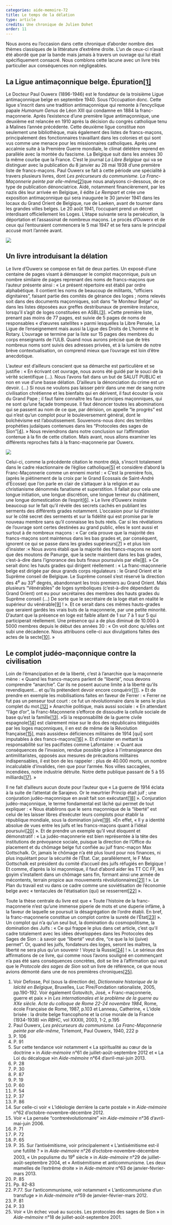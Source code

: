 ```yaml
---
categories: aide-memoire-72
title: Le temps de la délation
type: article
credits: Une chronique de Julien Dohet
order: 11
---
```

Nous avons eu l’occasion dans cette chronique d’aborder nombre des thèmes classiques de la littérature d’extrême droite. L’un de ceux-ci n’avait été abordé que par la bande mais jamais à travers un ouvrage qui lui était spécifiquement consacré. Nous comblons cette lacune avec un livre très particulier aux conséquences non négligeables.

## La Ligue antimaçonnique belge. Épuration[[1]](#footnote-1)

Le Docteur Paul Ouwerx (1896-1946) est le fondateur de la troisième Ligue antimaçonnique belge en septembre 1940. Sous l’Occupation donc. Cette ligue s’inscrit dans une tradition antimaçonnique qui remonte à l’encyclique papale _Humanum Genus_ de Léon XIII qui condamne en 1884 la franc-maçonnerie. Après l’existence d’une première ligue antimaçonnique, une deuxième est relancée en 1910 après la décision du congrès catholique tenu à Malines l’année précédente. Cette deuxième ligue constitue non seulement une bibliothèque, mais également des listes de francs-maçons, principalement des fonctionnaires travaillant dans les colonies et qui sont vus comme une menace pour les missionnaires catholiques. Après une accalmie suite à la Première Guerre mondiale, le climat délétère reprend en parallèle avec la montée du fascisme. La Belgique suit dans les années 30 la même courbe que la France. C’est le journal _La Libre Belgique_ qui va se distinguer avec la publication du 8 janvier au 28 mai 1938 d’une première liste de francs-maçons. Paul Ouwerx se fait à cette période une spécialité à travers plusieurs livres, dont _Les précurseurs du communisme. La Franc-Maçonnerie peinte par elle-même_[[2]](#footnote-2)que nous analysons ci-dessous, de ce type de publication dénonciatrice. Aidé, notamment financièrement, par les nazis dès leur arrivée en Belgique, il édite _Le Rempart_ et crée une exposition antimaçonnique qui sera inaugurée le 30 janvier 1941 dans les locaux du Grand Orient de Belgique, rue de Laeken, avant de tourner dans les grandes villes belges. Le 20 août 1941, l’occupant prend un décret interdisant officiellement les Loges. L’étape suivante sera la persécution, la déportation et l’assassinat de nombreux maçons. Le procès d’Ouwerx et de ceux qui l’entouraient commencera le 5 mai 1947 et se fera sans le principal accusé mort l’année avant.

![](/assets/uploads/am72_p.11_dohet1.jpeg)

## Un livre introduisant la délation

Le livre d’Ouwerx se compose en fait de deux parties. Un exposé d’une centaine de pages visant à démasquer le complot maçonnique, puis un nombre similaire de pages reprenant des noms de francs-maçons que l’auteur présente ainsi : « Le présent répertoire est établi par ordre alphabétique. Il contient les noms de beaucoup de militants, “officiers dignitaires”, faisant partie des comités de gérance des loges ; noms relevés soit dans des documents maçonniques, soit dans “le Moniteur Belge” ou dans les listes déposées aux greffes destribunaux de première instance, lorsqu’il s’agit de loges constituées en ASBL[[3]](#footnote-3). »Cette première liste, prenant pas moins de 77 pages, est suivie de 5 pages de noms de responsables « d’œuvres satellites » parmi lesquelles la Libre Pensée, La Ligue de l’enseignement mais aussi la Ligue des Droits de L’homme et le Rotary. L’ouvrage se termine par la liste sur 15 pages des membres du corps enseignants de l’ULB. Quand nous aurons précisé que de très nombreux noms sont suivis des adresses privées, et à la lumière de notre brève contextualisation, on comprend mieux que l’ouvrage est loin d’être anecdotique.

L’auteur est d’ailleurs conscient que sa démarche est particulière et se justifie : « En écrivant cet ouvrage, nous avons été guidé par le souci de la vérité scientifique (…). Nous l’avons fait dans un but de SALUT PUBLIC et non en vue d’une basse délation. D’ailleurs la dénonciation du crime est un devoir. (…) Si nous ne voulons pas laisser périr dans une mer de sang notre civilisation chrétienne et les bienfaits qui en dérivent, il faut écouter la voix du Grand Pape ; il faut faire connaître les faux principes maçonniques, qui ne sont qu’une façade trompeuse. Il faut dénoncer toutes les abominations qui se passent au nom de ce que, par dérision, on appelle “le progrès” est qui n’est qu’un complot pour le bouleversement général, dont le bolchévisme est l’aboutissement. Souvenons-nous donc des terribles prophéties judaïques contenues dans les “Protocoles des sages de Sion”[[4]](#footnote-4). » Nous reviendrons dans notre conclusion sur l’affirmation contenue à la fin de cette citation. Mais avant, nous allons examiner les différents reproches faits à la franc-maçonnerie par Ouwerx.

![](/assets/uploads/am72_p.11_dohet2.jpeg)

Celui-ci, comme la précédente citation le montre déjà, s’inscrit totalement dans le cadre réactionnaire de l’église catholique[[5]](#footnote-5) et considère d’abord la Franc-Maçonnerie comme un ennemi mortel : « C’est la première fois, (après le piétinement de la croix par le Grand Ecossais de Saint-André d’Ecosse) que l’on parle en clair de s’attaquer à la religion et au christianisme dénommés fanatisme et superstition. Il fallait pour cela une longue initiation, une longue discrétion, une longue terreur du châtiment, une longue domestication de l’esprit[[6]](#footnote-6). » Le livre d’Ouwerx insiste beaucoup sur le fait qu’il révèle des secrets cachés en publiant les serments des différents grades notamment. L’occasion pour lui d’insister sur le côté secret des serments et sur la fidélité qui est promise par le nouveau membre sans qu’il connaisse les buts réels. Car si les révélations de l’ouvrage sont certes destinées au grand public, elles le sont aussi et surtout à de nombreux maçons : « Car cela prouve que la majorité des francs-maçons sont maintenus dans les bas grades et, par conséquent, ignorent ce qui se passe dans les grades supérieurs[[7]](#footnote-7) » et plus loin d’insister :« Nous avons établi que la majorité des francs-maçons ne sont que des moutons de Panurge, que la secte maintient dans les bas grades, c’est-à-dire dans l’ignorance des buts finaux poursuivis par elle[[8]](#footnote-8). » Ce serait donc les hauts grades qui dirigent réellement : « La franc-maçonnerie belge est dirigée par deux grands corps régulateurs : le Grand Orient et le Suprême conseil de Belgique. Le Suprême conseil s’est réservé la direction des 4<sup>e</sup> au 33<sup>e</sup> degrés, abandonnant les trois premiers au Grand Orient. Mais plusieurs “Vénérables” de loges symboliques (c’est-à-dire dépendant du Grand Orient) ont eu pour secrétaires des membres des hauts grades du Suprême conseil (…) De sorte que le secrétaire de la loge était en réalité le supérieur du vénérable[[9]](#footnote-9) ! ». Et ce serait dans ces mêmes hauts-grades que seraient gardés les vrais buts de la maçonnerie, par une petite minorité. D’autant que la présence en loge est faible allant de 1 sur 7 à 1 sur 5 qui participerait réellement. Une présence qui a de plus diminué de 10.000 à 5000 membres depuis le début des années 30 : « On voit donc qu’elles ont subi une décadence. Nous attribuons celle-ci aux divulgations faites des actes de la secte[[10]](#footnote-10). »

## Le complot judéo-maçonnique contre la civilisation

Loin de l’émancipation et de la liberté, c’est à l’anarchie que la maçonnerie mène : « Quand les francs-maçons parlent de “liberté”, nous devons comprendre “anarchie”. Car ils ne posent aucune limite à la liberté qu’ils revendiquent… et qu’ils prétendent devoir encore conquérir[[11]](#footnote-11). » Et de prendre en exemple les mobilisations faites en faveur de Ferrer : « Ferrer ne fut pas un penseur tout court : ce fut un révolutionnaire dans le sens le plus complet du mot.[[12]](#footnote-12) » Anarchie politique, mais aussi sociale : « En attendant “l’âge d’or”, la Franc-Maçonnerie s’efforce de dissoudre la cellule sociale de base qu’est la famille[[13]](#footnote-13). »Si la responsabilité de la guerre civile espagnole[[14]](#footnote-14) est clairement mise sur le dos des républicains téléguidés par les loges maçonniques, il en est de même de la Révolution française[[15]](#footnote-15), mais aussides« déficiences militaires de 1914 \[qui] sont imputables à des francs-maçons[[16]](#footnote-16) ». Et d’insister en mettant la responsabilité sur les pacifistes comme Lafontaine : « Quant aux conséquences de l’invasion, rendue possible grâce à l’intransigeance des antimilitaristes, opposés aux mesures de précautions militaires indispensables, il est bon de les rappeler : plus de 40.000 morts, un nombre incalculable d’invalides, rien que pour l’armée. Nos villes saccagées, incendiées, notre industrie détruite. Notre dette publique passant de 5 à 55 milliards[[17]](#footnote-17). »

Il ne fait d’ailleurs aucun doute pour l’auteur que « La guerre de 1914 éclata à la suite de l’attentat de Sarajevo. Or le meurtrier Princip était juif ; une conjuration judéo-maçonnique en avait fait son exécutant[[18]](#footnote-18) ». Conjuration judéo-maçonnique, le terme fondamental est lâché qui permet de tout expliquer : «  Nous établirons que le sens maçonnique de la “liberté” est celui de les laisser libres d’exécuter leurs complots pour établir la république mondiale, sous la domination juive[[19]](#footnote-19). »En effet, « Il y a identité absolue de vues entre les juifs et les francs-maçons quant à l’idéal poursuivi[[20]](#footnote-20) ». Et de prendre un exemple qu’il veut éloquent et démonstratif : « La judéo-maçonnerie est bien représentée à la tête des institutions de prévoyance sociale, puisque la direction de l’Office du placement et du chômage belge fut confiée au juif franc-maçon Max Gottschalk. Or, jamais le chômage n’a été plus lourd pour nos finances, ni plus inquiétant pour la sécurité de l’État. Car, parallèlement, le F Max Gottschalk est président du comité d’accueil des juifs réfugiés en Belgique ! Et comme, d’après la loi maçonnique, il faut d’abord aider les TT CC FF, les goyim s’installent dans un chômage sans fin, formant ainsi une armée de mécontents, terrain propice aux mouvements révolutionnaires[[21]](#footnote-21) ! ». Le Plan du travail est vu dans ce cadre comme une soviétisation de l’économie belge avec « tentacules de l’étatisation (qui) se resserrent[[22]](#footnote-22) ».

Toute la thèse centrale du livre est que « Toute l’histoire de la franc-maçonnerie n’est qu’une immense piperie de mots et une duperie infâme, à la faveur de laquelle se poursuit la désagrégation de l’ordre établi. En bref, la franc-maçonnerie constitue un complot contre la sureté de l’État[[23]](#footnote-23) ». Un complot qui n’a qu’un seul but, la domination du cosmopolitisme, la domination des Juifs : « Ce qui frappe le plus dans cet article, c’est qu’il cadre totalement avec les idées développées dans les Protocoles des Sages de Sion : à savoir que “liberté” veut dire, “ce que la loi (juive) permet”. Or, quand les juifs, fondateurs des loges, seront les maîtres, la liberté ne sera plus qu’un souvenir ! Voyez la Russie[[24]](#footnote-24) ! »_._ Le sérieux des affirmations de ce livre, qui comme nous l’avons souligné en commençant n’a pas été sans conséquences concrètes, doit se lire à l’affirmation qui veut que le _Protocole des sages de Sion_ soit un livre de référence, ce que nous avions démonté dans une de nos premières chroniques[[25]](#footnote-25).

1. Voir Defosse, Pol (sous la direction de), _Dictionnaire historique de la laïcité en Belgique_, Bruxelles, Luc Pire/Fondation rationaliste, 2005, pp.190-192. Voir également Gotovitch, José, « Franc-maçonnerie, guerre et paix » in _Les internationales et le problème de la guerre au XXe siècle. Acte du colloque de Rome 22-24 novembre 1984_, Rome, école Française de Rome, 1987, p.103 et Lanneau, Catherine, « L’idole brisée : la droite belge francophone et la crise morale de la France (1934-1938) »in _RBHC_, vol XXXIII, 2003, 1-2, p.195
2. Paul Ouwerx, _Les précurseurs du communisme. La Franc-Maçonnerie peinte par elle-même_, Tirlemont, Paul Ouwerx, 1940, 222 p
3. P. 106
4. P. 91
5. Sur cette tendance voir notamment « La spiritualité au cœur de la doctrine » in _Aide-mémoire_ n°61 de juillet-août-septembre 2012 et « La Loi du décalogue »in _Aide-mémoire_ n°64 d’avril-mai-juin 2013.
6. P. 28
7. P. 30
8. P. 87
9. P. 19
10. P. 60
11. P. 54
12. P. 37
13. P. 86
14. Sur celle-ci voir « L’idéologie derrière la carte postale » in _Aide-mémoire_ n°62 d’octobre-novembre-décembre 2012.
15. Voir « La pensée “contrerévolutionnaire” »in _Aide-mémoire_ n°36 d’avril-mai-juin 2006.
16. P. 71
17. P. 72
18. P. 65
19. P. 35. Sur l’antisémitisme, voir principalement « L’antisémitisme est-il une futilité ? » in _Aide-mémoire_ n°26 d’octobre-novembre-décembre 2003, « Un populisme du 19<sup>e</sup> siècle » in _Aide-mémoire_ n°29 de juillet-août-septembre 2004, et « Antisémitisme et anticommunisme. Les deux mamelles de l’extrême droite » in _Aide-mémoire_ n°63 de janvier-février-mars 2013.
20. P. 85
21. Pp. 82-83
22. P.77. Sur l’anticommunisme, voir notamment « L’anticommunisme d’un transfuge » in _Aide-mémoire_ n°59 de janvier-février-mars 2012.
23. P. 81
24. P. 33
25. Voir « Un échec voué au succès. Les protocoles des sages de Sion » in _Aide-mémoire_ n°18 de juillet-août-septembre 2001.
